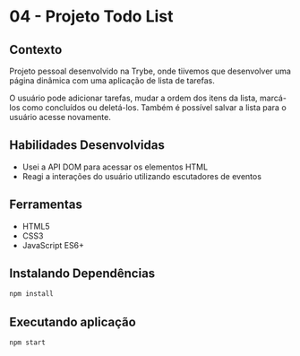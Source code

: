 # 04 - Projeto Todo List

## Contexto

Projeto pessoal desenvolvido na Trybe, onde tiivemos que desenvolver uma página dinâmica com uma aplicação de lista de tarefas.

O usuário pode adicionar tarefas, mudar a ordem dos itens da lista, marcá-los como concluídos ou deletá-los. Também é possível salvar a lista para o usuário acesse novamente.

## Habilidades Desenvolvidas

* Usei a API DOM para acessar os elementos HTML
* Reagi a interações do usuário utilizando escutadores de eventos

## Ferramentas

* HTML5
* CSS3
* JavaScript ES6+

## Instalando Dependências

``` bash
npm install
``` 

## Executando aplicação

  ``` bash
  npm start
  ```
